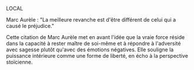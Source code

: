 LOCAL

Marc Aurèle : "La meilleure revanche est d'être différent de celui qui a causé le préjudice."

Cette citation de Marc Aurèle met en avant l'idée que la vraie force réside dans la capacité à rester maître de soi-même et à répondre à l'adversité avec sagesse plutôt qu'avec des émotions négatives. Elle souligne la puissance intérieure comme une forme de liberté, en écho à la perspective stoïcienne.